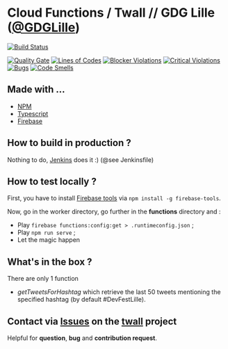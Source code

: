 # Cloud Functions / Twall // GDG Lille ([@GDGLille](https://twitter.com/GDGLille)) 

[![Build Status](http://jenkins.bodul.fr/buildStatus/icon?job=GDG-Lille/twall-functions/master)](http://jenkins.bodul.fr/job/GDG-Lille/twall-functions/master)

[![Quality Gate](https://sonarcloud.io/api/badges/gate?key=twall-functions)](https://sonarcloud.io/dashboard/index/twall-functions)
[![Lines of Codes](https://sonarcloud.io/api/badges/measure?key=twall-functions&metric=ncloc&blinking=true)](https://sonarcloud.io/dashboard/index/twall-functions)
[![Blocker Violations](https://sonarcloud.io/api/badges/measure?key=twall-functions&metric=blocker_violations&blinking=true)](https://sonarcloud.io/dashboard/index/twall-functions)
[![Critical Violations](https://sonarcloud.io/api/badges/measure?key=twall-functions&metric=critical_violations&blinking=true)](https://sonarcloud.io/dashboard/index/twall-functions)
[![Bugs](https://sonarcloud.io/api/badges/measure?key=twall-functions&metric=bugs&blinking=true)](https://sonarcloud.io/dashboard/index/twall-functions)
[![Code Smells](https://sonarcloud.io/api/badges/measure?key=twall-functions&metric=code_smells&blinking=true)](https://sonarcloud.io/dashboard/index/twall-functions)

## Made with ...
* [NPM](https://www.npmjs.com/) 
* [Typescript](https://www.typescriptlang.org/)
* [Firebase](https://firebase.google.com)

## How to build in production ?

Nothing to do, [Jenkins](https://jenkins.io/) does it :) (@see Jenkinsfile)

## How to test locally ?

First, you have to install [Firebase tools](https://github.com/firebase/firebase-tools) via `npm install -g firebase-tools`.

Now, go in the worker directory, go further in the **functions** directory and :
* Play `firebase functions:config:get > .runtimeconfig.json` ;
* Play `npm run serve` ;
* Let the magic happen

## What's in the box ?

There are only 1 function 
* *getTweetsForHashtag* which retrieve the last 50 tweets mentioning the specified hashtag (by default #DevFestLille).

## Contact via [Issues](https://github.com/GDG-Lille/twall/issues) on the [twall](https://github.com/GDG-Lille/twall) project
Helpful for **question**, **bug** and **contribution request**.

